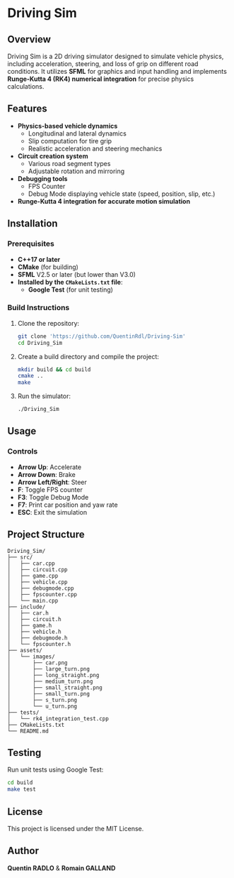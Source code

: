 # Driving Sim

## Overview
Driving Sim is a 2D driving simulator designed to simulate vehicle physics, including acceleration, steering, and loss of grip on different road conditions. It utilizes **SFML** for graphics and input handling and implements **Runge-Kutta 4 (RK4) numerical integration** for precise physics calculations.

## Features
- **Physics-based vehicle dynamics**
    - Longitudinal and lateral dynamics
    - Slip computation for tire grip
    - Realistic acceleration and steering mechanics
- **Circuit creation system**
    - Various road segment types
    - Adjustable rotation and mirroring
- **Debugging tools**
    - FPS Counter
    - Debug Mode displaying vehicle state (speed, position, slip, etc.)
- **Runge-Kutta 4 integration for accurate motion simulation**

## Installation
### Prerequisites
- **C++17 or later**
- **CMake** (for building)
- **SFML** V2.5 or later (but lower than V3.0)
- **Installed by the `CMakeLists.txt` file**:
  - **Google Test** (for unit testing)

### Build Instructions
1. Clone the repository:
   ```sh
   git clone 'https://github.com/QuentinRdl/Driving-Sim'
   cd Driving_Sim
   ```
2. Create a build directory and compile the project:
   ```sh
   mkdir build && cd build
   cmake ..
   make
   ```
3. Run the simulator:
   ```sh
   ./Driving_Sim
   ```

## Usage
### Controls
- **Arrow Up**: Accelerate
- **Arrow Down**: Brake
- **Arrow Left/Right**: Steer
- **F**: Toggle FPS counter
- **F3**: Toggle Debug Mode
- **F7**: Print car position and yaw rate
- **ESC**: Exit the simulation

## Project Structure
```
Driving_Sim/
├── src/
│   ├── car.cpp
│   ├── circuit.cpp
│   ├── game.cpp
│   ├── vehicle.cpp
│   ├── debugmode.cpp
│   ├── fpscounter.cpp
│   └── main.cpp
├── include/
│   ├── car.h
│   ├── circuit.h
│   ├── game.h
│   ├── vehicle.h
│   ├── debugmode.h
│   └── fpscounter.h
├── assets/
│   └── images/
│       ├── car.png
│       ├── large_turn.png
│       ├── long_straight.png
│       ├── medium_turn.png
│       ├── small_straight.png
│       ├── small_turn.png
│       ├── s_turn.png
│       └── u_turn.png
├── tests/
│   └── rk4_integration_test.cpp
├── CMakeLists.txt
└── README.md
```

## Testing
Run unit tests using Google Test:
```sh
cd build
make test
```

## License
This project is licensed under the MIT License.

## Author
**Quentin RADLO** & **Romain GALLAND**

